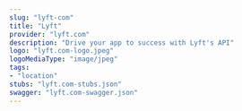 ```yaml
---
slug: "lyft-com"
title: "Lyft"
provider: "lyft.com"
description: "Drive your app to success with Lyft's API"
logo: "lyft.com-logo.jpeg"
logoMediaType: "image/jpeg"
tags:
- "location"
stubs: "lyft.com-stubs.json"
swagger: "lyft.com-swagger.json"
---
```

